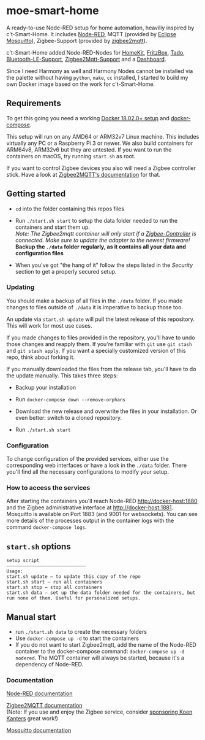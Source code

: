 # moe-smart-home

A ready-to-use Node-RED setup for home automation, heaviliy inspired by c't-Smart-Home. It includes [Node-RED](https://nodered.org/),
MQTT (provided by [Eclipse Mosquitto](https://mosquitto.org/)), Zigbee-Support (provided by [zigbee2mqtt](https://www.zigbee2mqtt.io/)).

c't-Smart-Home added Node-RED-Nodes for [HomeKit](https://github.com/NRCHKB/node-red-contrib-homekit-bridged),  [FritzBox](https://github.com/bashgroup/node-red-contrib-fritz), [Tado](https://github.com/mattdavis90/node-red-contrib-tado-client), [Bluetooth-LE-Support](https://github.com/clausbroch/node-red-contrib-noble-bluetooth), [Zigbee2Mqtt-Support](https://flows.nodered.org/node/node-red-contrib-zigbee2mqtt) and a [Dashboard](https://github.com/node-red/node-red-dashboard).

Since I need Harmony as well and Harmony Nodes cannot be installed via the palette without having `python`, `make`, `cc` installed, I started to build my own Docker image 
based on the work for c't-Smart-Home.

## Requirements

To get this going you need a working [Docker 18.02.0+ setup](https://docs.docker.com/install/) and [docker-compose](https://docs.docker.com/compose/install/).

This setup will run on any  AMD64 or ARM32v7 Linux machine. This includes virtually any PC or a Raspberry Pi 3 or newer. We also build containers for ARM64v8, ARM32v6 but they are untested. If you want to run the containers on macOS, try running `start.sh` as root.

If you want to control Zigbee devices you also will need a Zigbee controller stick. Have a look at [Zigbee2MQTT's documentation](https://www.zigbee2mqtt.io/getting_started/what_do_i_need.html) for that.

## Getting started

* `cd` into the folder containing this repos files

* Run `./start.sh start` to setup the data folder needed to run the containers and start them up.  
*Note: The Zigbee2mqtt container will only start if a [Zigbee-Controller](https://www.zigbee2mqtt.io/information/supported_adapters.html) is connected. Make sure to update the adapter to the newest firmware!*  
**Backup the `./data` folder regularly, as it contains all your data and configuration files**

* When you've got "the hang of it" follow the steps listed in the *Security* section to get a properly secured setup.

### Updating

You should make a backup of all files in the `./data` folder. If you made changes to files outside of `./data` it is imperative to backup those too.

An update via `start.sh update` will pull the latest release of this repository. This will work for most use cases.

If you made changes to files provided in the repository, you'll have to undo those changes and reapply them. If you're familiar with `git` use `git stash` and `git stash apply`. If you want a specially customized version of this repo, think about forking it.

If you manually downloaded the files from the release tab, you'll have to do the update manually. This takes three steps:

* Backup your installation

* Run `docker-compose down --remove-orphans`

* Download the new release and overwrite the files in your installation. Or even better: switch to a cloned repository.

* Run `./start.sh start`

### Configuration

To change configuration of the provided services, either use the corresponding web interfaces or have a look in the `./data` folder. There you'll find all the necessary configurations to modify your setup.

### How to access the services

After starting the containers you'll reach Node-RED [http://docker-host:1880](http://docker-host:1880) and the Zigbee administrative interface at [http://docker-host:1881](http://docker-host:1881). Mosquitto is available on Port 1883 (and 9001 for websockets). You can see more details of the processes output in the container logs with the command `docker-compose logs`.

## `start.sh` options

```plaintext
setup script
—————————————————————————————
Usage:
start.sh update – to update this copy of the repo
start.sh start – run all containers
start.sh stop – stop all containers
start.sh data – set up the data folder needed for the containers, but run none of them. Useful for personalized setups.
```

## Manual start

* run `./start.sh data` to create the necessary folders
* Use `docker-compose up -d` to start the containers
* If you do not want to start Zigbee2mqtt, add the name of the Node-RED container to the docker-compose command: `docker-compose up -d nodered`. The MQTT container will always be started, because it's a dependency of Node-RED.

### Documentation

[Node-RED documentation](https://nodered.org/docs/)

[Zigbee2MQTT documentation](https://www.zigbee2mqtt.io/)  
(Note: If you use and enjoy the Zigbee service, consider [sponsoring Koen Kanters](https://www.paypal.com/paypalme/koenkk) great work!)

[Mosquitto documentation](https://mosquitto.org/man/mosquitto-8.html)
